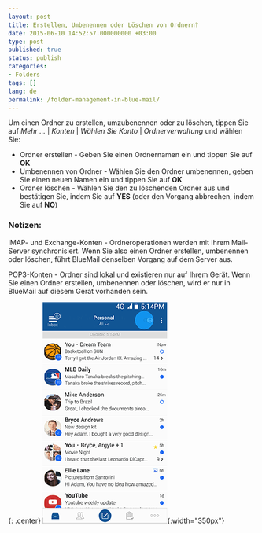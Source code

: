 ```yaml
---
layout: post
title: Erstellen, Umbenennen oder Löschen von Ordnern?
date: 2015-06-10 14:52:57.000000000 +03:00
type: post
published: true
status: publish
categories:
- Folders
tags: []
lang: de
permalink: /folder-management-in-blue-mail/
---
```


Um einen Ordner zu erstellen, umzubenennen oder zu löschen, tippen Sie auf *Mehr ...* \| *Konten* \| *Wählen Sie Konto* \| *Ordnerverwaltung* und wählen Sie:

* Ordner erstellen - Geben Sie einen Ordnernamen ein und tippen Sie auf **OK**
* Umbenennen von Ordner - Wählen Sie den Ordner umbenennen, geben Sie einen neuen Namen ein und tippen Sie auf **OK**
* Ordner löschen - Wählen Sie den zu löschenden Ordner aus und bestätigen Sie, indem Sie auf **YES** (oder den Vorgang abbrechen, indem Sie auf **NO**)

### Notizen:

IMAP- und Exchange-Konten - Ordneroperationen werden mit Ihrem Mail-Server synchronisiert. Wenn Sie also einen Ordner erstellen, umbenennen oder löschen, führt BlueMail denselben Vorgang auf dem Server aus.

POP3-Konten - Ordner sind lokal und existieren nur auf Ihrem Gerät. Wenn Sie einen Ordner erstellen, umbenennen oder löschen, wird er nur in BlueMail auf diesem Gerät vorhanden sein.

{: .center}
![BlueMail Create Folder](/assets/BlueMail_Create_Folder1.gif){:width="350px"}
